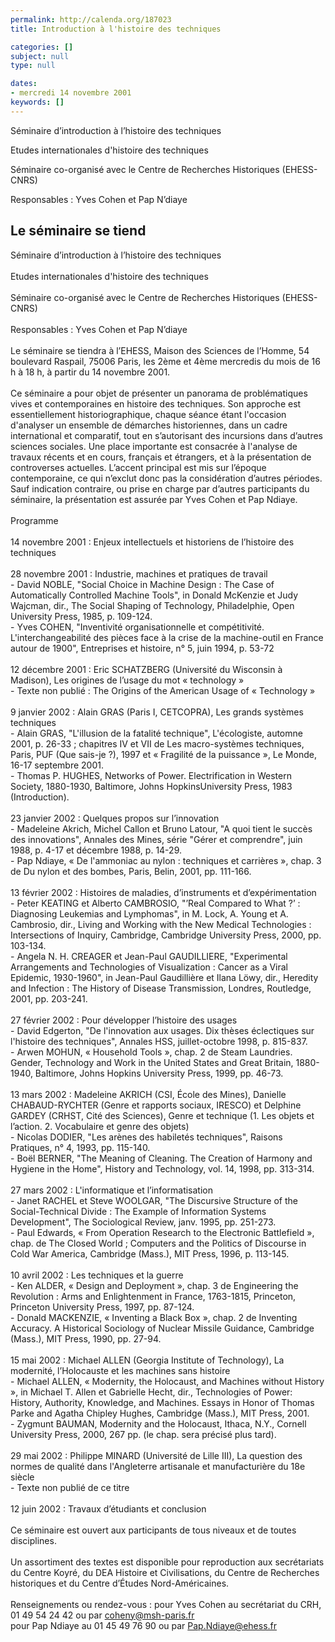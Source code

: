 ```yaml
---
permalink: http://calenda.org/187023
title: Introduction à l'histoire des techniques

categories: []
subject: null
type: null

dates:
- mercredi 14 novembre 2001
keywords: []
---
```

Séminaire d’introduction à l’histoire des techniquesEtudes internationales d'histoire des techniques Séminaire co-organisé avec le Centre de Recherches Historiques (EHESS-CNRS) Responsables : Yves Cohen et Pap N’diaye Le séminaire se tiend
---
Séminaire d’introduction à l’histoire des techniques<br /><br />Etudes internationales d'histoire des techniques <br /><br />Séminaire co-organisé avec le Centre de Recherches Historiques (EHESS-CNRS)<br /><br />Responsables : Yves Cohen et Pap N’diaye <br /><br />Le séminaire se tiendra à l’EHESS, Maison des Sciences de l’Homme, 54 boulevard Raspail, 75006 Paris, les 2ème et 4ème mercredis du mois de 16 h à 18 h, à partir du 14 novembre 2001.<br /><br />Ce séminaire a pour objet de présenter un panorama de problématiques vives et contemporaines en histoire des techniques. Son approche est essentiellement historiographique, chaque séance étant l'occasion d'analyser un ensemble de démarches historiennes, dans un cadre international et comparatif, tout en s’autorisant des incursions dans d’autres sciences sociales. Une place importante est consacrée à l'analyse de travaux récents et en cours, français et étrangers, et à la présentation de controverses actuelles. L’accent principal est mis sur l’époque contemporaine, ce qui n’exclut donc pas la considération d’autres périodes. Sauf indication contraire, ou prise en charge par d’autres participants du séminaire, la présentation est assurée par Yves Cohen et Pap Ndiaye.<br /><br />Programme <br /><br />14 novembre 2001 : Enjeux intellectuels et historiens de l’histoire des techniques<br /><br />28 novembre 2001 : Industrie, machines et pratiques de travail<br />- David NOBLE, "Social Choice in Machine Design : The Case of Automatically Controlled Machine Tools", in Donald McKenzie et Judy Wajcman, dir., The Social Shaping of Technology, Philadelphie, Open University Press, 1985, p. 109-124.<br />- Yves COHEN, "Inventivité organisationnelle et compétitivité. L'interchangeabilité des pièces face à la crise de la machine-outil en France autour de 1900", Entreprises et histoire, n° 5, juin 1994, p. 53-72<br /><br />12 décembre 2001 : Eric SCHATZBERG (Université du Wisconsin à Madison), Les origines de l’usage du mot « technology »<br />- Texte non publié : The Origins of the American Usage of « Technology »<br /><br />9 janvier 2002 : Alain GRAS (Paris I, CETCOPRA), Les grands systèmes techniques<br />- Alain GRAS, "L'illusion de la fatalité technique", L'écologiste, automne 2001, p. 26-33 ; chapitres IV et VII de Les macro-systèmes techniques, Paris, PUF (Que sais-je ?), 1997 et « Fragilité de la puissance », Le Monde, 16-17 septembre 2001.<br />- Thomas P. HUGHES, Networks of Power. Electrification in Western Society, 1880-1930, Baltimore, Johns HopkinsUniversity Press, 1983 (Introduction).<br /><br />23 janvier 2002 : Quelques propos sur l’innovation<br />- Madeleine Akrich, Michel Callon et Bruno Latour, "A quoi tient le succès des innovations", Annales des Mines, série "Gérer et comprendre", juin 1988, p. 4-17 et décembre 1988, p. 14-29.<br />- Pap Ndiaye, « De l'ammoniac au nylon : techniques et carrières », chap. 3 de Du nylon et des bombes, Paris, Belin, 2001, pp. 111-166.<br /><br />13 février 2002 : Histoires de maladies, d’instruments et d’expérimentation<br />- Peter KEATING et Alberto CAMBROSIO, "’Real Compared to What ?’ : Diagnosing Leukemias and Lymphomas", in M. Lock, A. Young et A. Cambrosio, dir., Living and Working with the New Medical Technologies : Intersections of Inquiry, Cambridge, Cambridge University Press, 2000, pp. 103-134.<br />- Angela N. H. CREAGER et Jean-Paul GAUDILLIERE, "Experimental Arrangements and Technologies of Visualization : Cancer as a Viral Epidemic, 1930-1960", in Jean-Paul Gaudillière et Ilana Löwy, dir., Heredity and Infection : The History of Disease Transmission, Londres, Routledge, 2001, pp. 203-241.<br /><br />27 février 2002 : Pour développer l’histoire des usages<br />- David Edgerton, "De l'innovation aux usages. Dix thèses éclectiques sur l'histoire des techniques", Annales HSS, juillet-octobre 1998, p. 815-837.<br />- Arwen MOHUN, « Household Tools », chap. 2 de Steam Laundries. Gender, Technology and Work in the United States and Great Britain, 1880-1940, Baltimore, Johns Hopkins University Press, 1999, pp. 46-73.<br /><br />13 mars 2002 : Madeleine AKRICH (CSI, École des Mines), Danielle CHABAUD-RYCHTER (Genre et rapports sociaux, IRESCO) et Delphine GARDEY (CRHST, Cité des Sciences), Genre et technique (1. Les objets et l’action. 2. Vocabulaire et genre des objets)<br />- Nicolas DODIER, "Les arènes des habiletés techniques", Raisons Pratiques, n° 4, 1993, pp. 115-140.<br />- Boël BERNER, "The Meaning of Cleaning. The Creation of Harmony and Hygiene in the Home", History and Technology, vol. 14, 1998, pp. 313-314.<br /><br />27 mars 2002 : L'informatique et l’informatisation<br />- Janet RACHEL et Steve WOOLGAR, "The Discursive Structure of the Social-Technical Divide : The Example of Information Systems Development", The Sociological Review, janv. 1995, pp. 251-273.<br />- Paul Edwards, « From Operation Research to the Electronic Battlefield », chap. de The Closed World ; Computers and the Politics of Discourse in Cold War America, Cambridge (Mass.), MIT Press, 1996, p. 113-145.<br /><br />10 avril 2002 : Les techniques et la guerre<br />- Ken ALDER, « Design and Deployment », chap. 3 de Engineering the Revolution : Arms and Enlightenment in France, 1763-1815, Princeton, Princeton University Press, 1997, pp. 87-124.<br />- Donald MACKENZIE, « Inventing a Black Box », chap. 2 de Inventing Accuracy. A Historical Sociology of Nuclear Missile Guidance, Cambridge (Mass.), MIT Press, 1990, pp. 27-94.<br /><br />15 mai 2002 : Michael ALLEN (Georgia Institute of Technology), La modernité, l’Holocauste et les machines sans histoire<br />- Michael ALLEN, « Modernity, the Holocaust, and Machines without History », in Michael T. Allen et Gabrielle Hecht, dir., Technologies of Power: History, Authority, Knowledge, and Machines. Essays in Honor of Thomas Parke and Agatha Chipley Hughes, Cambridge (Mass.), MIT Press, 2001.<br />- Zygmunt BAUMAN, Modernity and the Holocaust, Ithaca, N.Y., Cornell University Press, 2000, 267 pp. (le chap. sera précisé plus tard).<br /><br />29 mai 2002 : Philippe MINARD (Université de Lille III), La question des normes de qualité dans l'Angleterre artisanale et manufacturière du 18e siècle<br />- Texte non publié de ce titre<br /><br />12 juin 2002 : Travaux d’étudiants et conclusion<br /><br />Ce séminaire est ouvert aux participants de tous niveaux et de toutes disciplines.<br /><br />Un assortiment des textes est disponible pour reproduction aux secrétariats du Centre Koyré, du DEA Histoire et Civilisations, du Centre de Recherches historiques et du Centre d’Études Nord-Américaines.<br /><br />Renseignements ou rendez-vous : pour Yves Cohen au secrétariat du CRH, 01 49 54 24 42 ou par coheny@msh-paris.fr <br />pour Pap Ndiaye au 01 45 49 76 90 ou par Pap.Ndiaye@ehess.fr<br /><br />